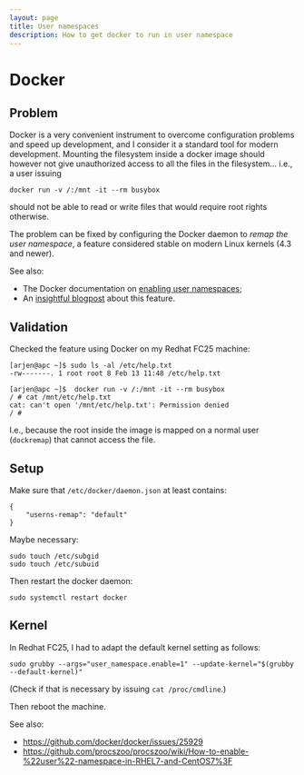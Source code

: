 ```yaml
---
layout: page
title: User namespaces
description: How to get docker to run in user namespace
---
```


# Docker

## Problem

Docker is a very convenient instrument to overcome configuration problems and speed up development, 
and I consider it a standard tool for modern development.
Mounting the filesystem inside a docker image should however not give unauthorized access to all the files in the filesystem...
i.e., a user issuing

    docker run -v /:/mnt -it --rm busybox

should not be able to read or write files that would require root rights otherwise.

The problem can be fixed by configuring the Docker daemon to _remap the user namespace_, a feature considered stable on 
modern Linux kernels (4.3 and newer).

See also:

+ The Docker documentation on 
  [enabling user namespaces](https://docs.docker.com/engine/reference/commandline/dockerd/#/starting-the-daemon-with-user-namespaces-enabled);
+ An [insightful blogpost](https://blog.yadutaf.fr/2016/04/14/docker-for-your-users-introducing-user-namespace/) about this feature.

## Validation

Checked the feature using Docker on my Redhat FC25 machine:

    [arjen@apc ~]$ sudo ls -al /etc/help.txt
    -rw-------. 1 root root 8 Feb 13 11:48 /etc/help.txt

    [arjen@apc ~]$  docker run -v /:/mnt -it --rm busybox
    / # cat /mnt/etc/help.txt
    cat: can't open '/mnt/etc/help.txt': Permission denied
    / #

I.e., because the root inside the image is mapped on a normal user (`dockremap`) that cannot access the file.

## Setup

Make sure that `/etc/docker/daemon.json` at least contains:

    {
    	"userns-remap": "default"
    }

Maybe necessary:

    sudo touch /etc/subgid
    sudo touch /etc/subuid

Then restart the docker daemon:

    sudo systemctl restart docker

## Kernel

In Redhat FC25, I had to adapt the default kernel setting as follows:

    sudo grubby --args="user_namespace.enable=1" --update-kernel="$(grubby --default-kernel)"

(Check if that is necessary by issuing `cat /proc/cmdline`.)

Then reboot the machine.

See also:

+ https://github.com/docker/docker/issues/25929
+ https://github.com/procszoo/procszoo/wiki/How-to-enable-%22user%22-namespace-in-RHEL7-and-CentOS7%3F


